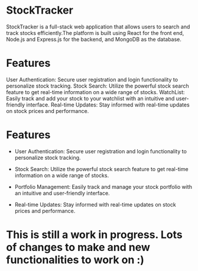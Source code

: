 # StockTracker
StockTracker is a full-stack web application that allows users to search and track stocks efficiently.The platform is built using React for the front end, Node.js and Express.js for the backend, and MongoDB as the database.

# Features
User Authentication: Secure user registration and login functionality to personalize stock tracking.
Stock Search: Utilize the powerful stock search feature to get real-time information on a wide range of stocks.
WatchList: Easily track and add your stock to your watchlist with an intuitive and user-friendly interface.
Real-time Updates: Stay informed with real-time updates on stock prices and performance.


# Features
- User Authentication: Secure user registration and login functionality to personalize stock tracking.

- Stock Search: Utilize the powerful stock search feature to get real-time information on a wide range of stocks.

- Portfolio Management: Easily track and manage your stock portfolio with an intuitive and user-friendly interface.

- Real-time Updates: Stay informed with real-time updates on stock prices and performance.


# This is still a work in progress. Lots of changes to make and new functionalities to work on :)

